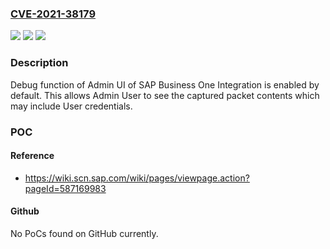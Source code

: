 ### [CVE-2021-38179](https://cve.mitre.org/cgi-bin/cvename.cgi?name=CVE-2021-38179)
![](https://img.shields.io/static/v1?label=Product&message=SAP%20Business%20One&color=blue)
![](https://img.shields.io/static/v1?label=Version&message=%3C10.0%20&color=brighgreen)
![](https://img.shields.io/static/v1?label=Vulnerability&message=Information%20Disclosure&color=brighgreen)

### Description

Debug function of Admin UI of SAP Business One Integration is enabled by default. This allows Admin User to see the captured packet contents which may include User credentials.

### POC

#### Reference
- https://wiki.scn.sap.com/wiki/pages/viewpage.action?pageId=587169983

#### Github
No PoCs found on GitHub currently.

